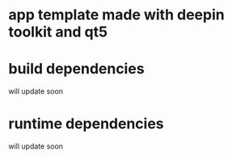 # app template made with deepin toolkit and qt5

# build dependencies
will update soon

# runtime dependencies
will update soon
